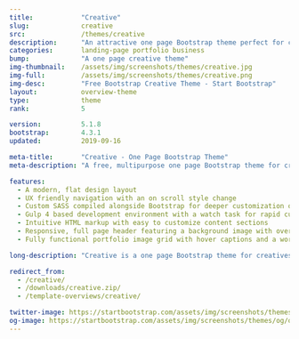 ```yaml
---
title:            "Creative"
slug:             creative
src:              /themes/creative
description:      "An attractive one page Bootstrap theme perfect for creative portfolios and businesses"
categories:       landing-page portfolio business
bump:             "A one page creative theme"
img-thumbnail:    /assets/img/screenshots/themes/creative.jpg
img-full:         /assets/img/screenshots/themes/creative.png
img-desc:         "Free Bootstrap Creative Theme - Start Bootstrap"
layout:           overview-theme
type:             theme
rank:             5

version:          5.1.8
bootstrap:        4.3.1
updated:          2019-09-16

meta-title:       "Creative - One Page Bootstrap Theme"
meta-description: "A free, multipurpose one page Bootstrap theme for creatives, businesses, and more. All Start Bootstrap templates are free to download and open source."

features:
  - A modern, flat design layout
  - UX friendly navigation with an on scroll style change
  - Custom SASS compiled alongside Bootstrap for deeper customization options
  - Gulp 4 based development environment with a watch task for rapid custom development
  - Intuitive HTML markup with easy to customize content sections
  - Responsive, full page header featuring a background image with overlay and vertically centered content
  - Fully functional portfolio image grid with hover captions and a working lightbox gallery

long-description: "Creative is a one page Bootstrap theme for creatives, small businesses, and other multipurpose use. A modern, flat design style works in unison with rich features and plugins making this theme a great boilerplate for your next Bootstrap based project!"

redirect_from:
  - /creative/
  - /downloads/creative.zip/
  - /template-overviews/creative/

twitter-image: https://startbootstrap.com/assets/img/screenshots/themes/twitter/twitter-creative.png
og-image: https://startbootstrap.com/assets/img/screenshots/themes/og/og-creative.png
---
```

